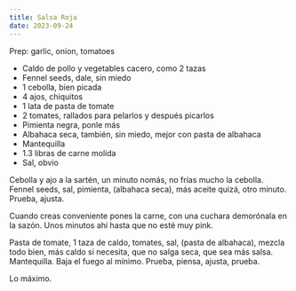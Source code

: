```yaml
---
title: Salsa Roja
date: 2023-09-24
---
```



Prep: garlic, onion, tomatoes 

- Caldo de pollo y vegetables cacero, como 2 tazas
- Fennel seeds, dale, sin miedo
- 1 cebolla, bien picada
- 4 ajos, chiquitos
- 1 lata de pasta de tomate
- 2 tomates, rallados para pelarlos y después picarlos
- Pimienta negra, ponle más
- Albahaca seca, también, sin miedo, mejor con pasta de albahaca 
- Mantequilla 
- 1.3 libras de carne molida
- Sal, obvio

Cebolla y ajo a la sartén, un minuto nomás, no frías mucho la cebolla. Fennel seeds, sal, pimienta, (albahaca seca), más aceite quizá, otro minuto. Prueba, ajusta. 

Cuando creas conveniente pones la carne, con una cuchara demorónala en la sazón. Unos minutos ahí hasta que no esté muy pink. 

Pasta de tomate, 1 taza de caldo, tomates, sal, (pasta de albahaca), mezcla todo bien, más caldo si necesita, que no salga seca, que sea más salsa. Mantequilla. Baja el fuego al mínimo. Prueba, piensa, ajusta, prueba.

Lo máximo.

